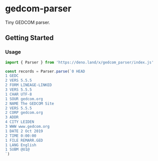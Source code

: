 # gedcom-parser

Tiny GEDCOM parser.

## Getting Started

### Usage

````javascript
import { Parser } from 'https://deno.land/x/gedcom_parser/index.js'

const records = Parser.parse(`0 HEAD
1 GEDC
2 VERS 5.5.5
2 FORM LINEAGE-LINKED
3 VERS 5.5.5
1 CHAR UTF-8
1 SOUR gedcom.org
2 NAME The GEDCOM Site
2 VERS 5.5.5
2 CORP gedcom.org
3 ADDR
4 CITY LEIDEN
3 WWW www.gedcom.org
1 DATE 2 Oct 2019
2 TIME 0:00:00
1 FILE REMARR.GED
1 LANG English
1 SUBM @U1@
`)

````
